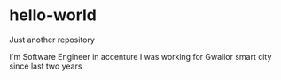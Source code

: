 # hello-world
Just another repository 

I'm Software Engineer in accenture 
I was working for Gwalior smart city since last two years
